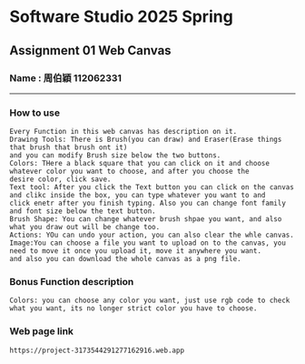 # Software Studio 2025 Spring
## Assignment 01 Web Canvas
### Name : 周伯穎 112062331
---

### How to use 

    Every Function in this web canvas has description on it.
    Drawing Tools: There is Brush(you can draw) and Eraser(Erase things that brush that brush ont it)
    and you can modify Brush size below the two buttons.
    Colors: THere a black square that you can click on it and choose whatever color you want to choose, and after you choose the
    desire color, click save.
    Text tool: After you click the Text button you can click on the canvas and clikc inside the box, you can type whatever you want to and 
    click enetr after you finish typing. Also you can change font family and font size below the text button.
    Brush Shape: You can change whatever brush shpae you want, and also what you draw out will be change too.
    Actions: YOu can undo your action, you can also clear the whle canvas.
    Image:You can choose a file you want to upload on to the canvas, you need to move it once you upload it, move it anywhere you want.
    and also you can download the whole canvas as a png file.

### Bonus Function description

    Colors: you can choose any color you want, just use rgb code to check what you want, its no longer strict color you have to choose.

### Web page link

    https://project-3173544291277162916.web.app

<style>
table th{
    width: 100%;
}
</style>
